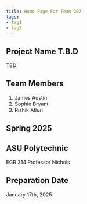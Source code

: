 ```yaml
---
title: Home Page For Team 307
tags:
- tag1
- tag2
---
```


## Project Name T.B.D

TBD

## Team Members


1. James Austin
2. Sophie Bryant
3. Rishik Atluri

## Spring 2025

## ASU Polytechnic
EGR 314
Professor Nichols

## Preparation Date 
January 17th, 2025
